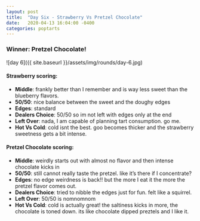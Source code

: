 ```yaml
---
layout: post
title:  "Day Six - Strawberry Vs Pretzel Chocolate"
date:   2020-04-13 16:04:00 -0400
categories: poptarts
---
```


### Winner: Pretzel Chocolate!

![day 6]({{ site.baseurl }}/assets/img/rounds/day-6.jpg)

#### Strawberry scoring:
 * **Middle**: frankly better than I remember and is way less sweet than the blueberry flavors.
 * **50/50**: nice balance between the sweet and the doughy edges
 * **Edges**: standard
 * **Dealers Choice**: 50/50 so im not left with edges only at the end
 * **Left Over**: nada, I am capable of planning tart consumption. go me.
 * **Hot Vs Cold**: cold isnt the best. goo becomes thicker and the strawberry sweetness gets a bit intense.

#### Pretzel Chocolate scoring:
 * **Middle**: weirdly starts out with almost no flavor and then intense chocolate kicks in
 * **50/50**: still cannot really taste the pretzel. like it’s there if I concentrate?
 * **Edges**: no edge weirdness is back!! but the more I eat it the more the pretzel flavor comes out.
 * **Dealers Choice**: tried to nibble the edges just for fun. felt like a squirrel.
 * **Left Over**: 50/50 is nomnomnom
 * **Hot Vs Cold**: cold is actually great! the saltiness kicks in more, the chocolate is toned down. its like chocolate dipped preztels and I like it.
